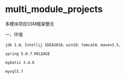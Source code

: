 # multi_module_projects
多模块项目SSM框架整合

一、环境
```$xslt
jdk 1.8、Intellij IDEA2018、win10、tomcat8、maven3.5、

spring 5.0.7.RELEASE

mybatis 3.4.6

mysql5.7

```

